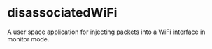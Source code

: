 # disassociatedWiFi
A user space application for injecting packets into a WiFi interface in monitor mode.
